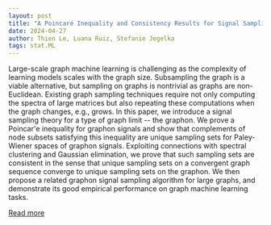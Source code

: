 ```yaml
---
layout: post
title: "A Poincaré Inequality and Consistency Results for Signal Sampling on Large Graphs"
date: 2024-04-27
author: Thien Le, Luana Ruiz, Stefanie Jegelka
tags: stat.ML
---
```


Large-scale graph machine learning is challenging as the complexity of learning models scales with the graph size. Subsampling the graph is a viable alternative, but sampling on graphs is nontrivial as graphs are non-Euclidean. Existing graph sampling techniques require not only computing the spectra of large matrices but also repeating these computations when the graph changes, e.g., grows. In this paper, we introduce a signal sampling theory for a type of graph limit -- the graphon. We prove a Poincar\'e inequality for graphon signals and show that complements of node subsets satisfying this inequality are unique sampling sets for Paley-Wiener spaces of graphon signals. Exploiting connections with spectral clustering and Gaussian elimination, we prove that such sampling sets are consistent in the sense that unique sampling sets on a convergent graph sequence converge to unique sampling sets on the graphon. We then propose a related graphon signal sampling algorithm for large graphs, and demonstrate its good empirical performance on graph machine learning tasks.

[Read more](https://arxiv.org/abs/2311.10610)